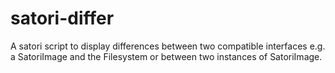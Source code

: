 # satori-differ
A satori script to display differences between two compatible interfaces 
e.g. a SatoriImage and the Filesystem or between two instances of 
SatoriImage.
